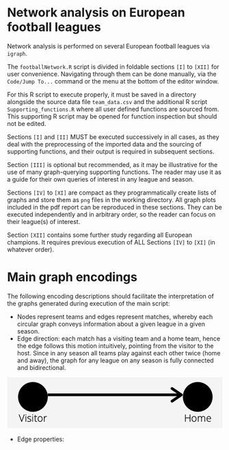 # Network analysis on European football leagues

Network analysis is performed on several European football leagues via `igraph`.

The `footballNetwork.R` script is divided in foldable sections `[I]` to `[XII]` for user convenience.
Navigating through them can be done manually, via the `Code/Jump To...` command or the menu at the
bottom of the editor window.

For this R script to execute properly, it must be saved in a directory alongside the source data file
`team_data.csv` and the additional R script `Supporting_functions.R` where all user defined functions
are sourced from. This supporting R script may be opened for function inspection but should not be edited.

Sections `[I]` and `[II]` MUST be executed successively in all cases, as they deal with the preprocessing
of the imported data and the sourcing of supporting functions, and their output is required in subsequent
sections.

Section `[III]` is optional but recommended, as it may be illustrative for the use of many graph-querying
supporting functions. The reader may use it as a guide for their own queries of interest in any league
and season.

Sections `[IV]` to `[XI]` are compact as they programmatically create lists of graphs and store them as
`png` files in the working directory. All graph plots included in the pdf report can be reproduced in
these sections. They can be executed independently and in arbitrary order, so the reader can focus on
their league(s) of interest.

Section `[XII]` contains some further study regarding all European champions. It requires previous
execution of ALL Sections `[IV]` to `[XI]` (in whatever order).

# Main graph encodings

The following encoding descriptions should facilitate the interpretation of the graphs generated during execution of the main script:

* Nodes represent teams and edges represent matches, whereby each circular graph conveys information about a given league in a given season.
* Edge direction: each match has a visiting team and a home team, hence the edge follows this motion intuitively, pointing from the visitor to the host. Since in any season all teams play against each other twice (home and away), the graph for any league on any season is fully connected and bidirectional.

![edge_direction](/img/encodings/edge_direction.png) <!-- .element height="50%" width="50%" -->
* Edge properties: 